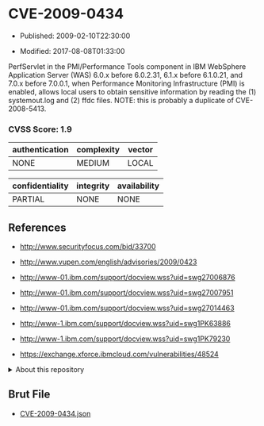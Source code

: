 # CVE-2009-0434

- Published: 2009-02-10T22:30:00

- Modified: 2017-08-08T01:33:00

PerfServlet in the PMI/Performance Tools component in IBM WebSphere Application Server (WAS) 6.0.x before 6.0.2.31, 6.1.x before 6.1.0.21, and 7.0.x before 7.0.0.1, when Performance Monitoring Infrastructure (PMI) is enabled, allows local users to obtain sensitive information by reading the (1) systemout.log and (2) ffdc files.  NOTE: this is probably a duplicate of CVE-2008-5413.

### CVSS Score: **1.9**

| authentication | complexity | vector |
| --- | --- | --- |
| NONE | MEDIUM | LOCAL |

| confidentiality | integrity | availability |
| --- | --- | --- |
| PARTIAL | NONE | NONE |

## References

* http://www.securityfocus.com/bid/33700

* http://www.vupen.com/english/advisories/2009/0423

* http://www-01.ibm.com/support/docview.wss?uid=swg27006876

* http://www-01.ibm.com/support/docview.wss?uid=swg27007951

* http://www-01.ibm.com/support/docview.wss?uid=swg27014463

* http://www-1.ibm.com/support/docview.wss?uid=swg1PK63886

* http://www-1.ibm.com/support/docview.wss?uid=swg1PK79230

* https://exchange.xforce.ibmcloud.com/vulnerabilities/48524

<details>
<summary>About this repository</summary> 

  This repository is part of the project [Live Hack CVE](https://github.com/Live-Hack-CVE). Main website can be found [www.live-hack.org](https://www.live-hack.org) 
  
  Made by [Sn0wAlice](https://github.com/Sn0wAlice) for the people that care about security and need to have a feed of the latest CVEs. Hope you enjoy it, don't forget to star the repo and follow me on [Twitter](https://twitter.com/Sn0wAlice) and [Github](https://github.com/Sn0wAlice). And that is my [personnal website](https://www.alice-snow.me/)

  - [Home Page](https://github.com/Live-Hack-CVE)
  - [Framework](https://github.com/Live-Hack-CVE/cve-framework)
  - [CVE database](https://github.com/Live-Hack-CVE/full_database)
  - [Changelog](https://github.com/Live-Hack-CVE/Changelog)
</details>

## Brut File

* [CVE-2009-0434.json](https://raw.githubusercontent.com/Live-Hack-CVE/full_database/main/cves/2009/CVE-2009-0434.json)

